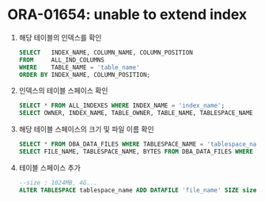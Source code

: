 ORA-01654: unable to extend index
===

1. 해당 테이블의 인덱스를 확인
    ```sql
    SELECT   INDEX_NAME, COLUMN_NAME, COLUMN_POSITION
    FROM     ALL_IND_COLUMNS
    WHERE    TABLE_NAME = 'table_name'
    ORDER BY INDEX_NAME, COLUMN_POSITION;
    ```

1. 인덱스의 테이블 스페이스 확인
    ```sql
    SELECT * FROM ALL_INDEXES WHERE INDEX_NAME = 'index_name';
    SELECT OWNER, INDEX_NAME, TABLE_OWNER, TABLE_NAME, TABLESPACE_NAME FROM ALL_INDEXES WHERE INDEX_NAME = 'index_name';
    ```

1. 해당 테이블 스페이스의 크기 및 파일 이름 확인
    ```sql
    SELECT * FROM DBA_DATA_FILES WHERE TABLESPACE_NAME = 'tablespace_name';
    SELECT FILE_NAME, TABLESPACE_NAME, BYTES FROM DBA_DATA_FILES WHERE TABLESPACE_NAME = 'tablespace_name';
    ```

1. 테이블 스페이스 추가
    ```sql
    --size : 1024MB, 4G...
    ALTER TABLESPACE tablespace_name ADD DATAFILE 'file_name' SIZE size AUTOEXTEND OFF;
    ```
